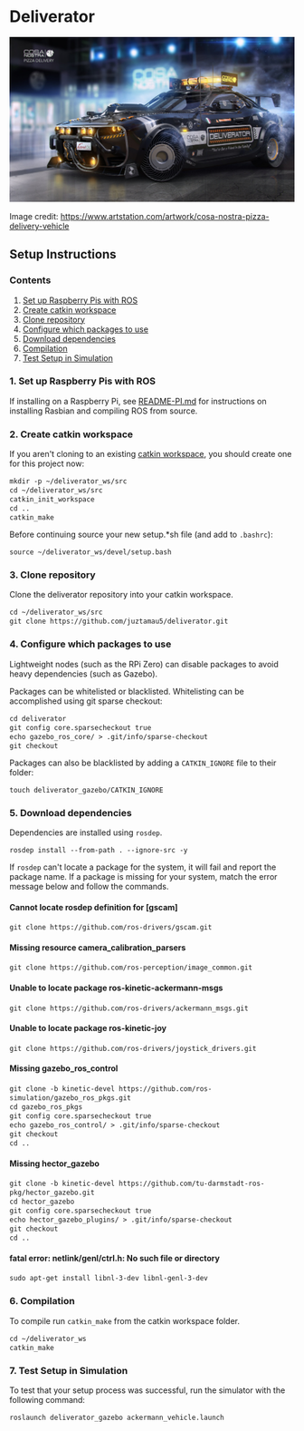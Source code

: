 # Deliverator

![Cosa Nostra Pizza Delivery](Cosa_Notra_Pizza_Delivery_Vehicle_by_Igor_Sobolevsky.jpg "The Deliverator")

Image credit: https://www.artstation.com/artwork/cosa-nostra-pizza-delivery-vehicle

## Setup Instructions

### Contents
1. [Set up Raspberry Pis with ROS](#1-set-up-raspberry-pis-with-ros)
2. [Create catkin workspace](#2-create-catkin-workspace)
3. [Clone repository](#3-clone-repository)
4. [Configure which packages to use](#4-configure-which-packages-to-use)
5. [Download dependencies](#5-download-dependencies)
6. [Compilation](#6-compilation)
7. [Test Setup in Simulation](#7-test-setup-in-simulation)

### 1. Set up Raspberry Pis with ROS

If installing on a Raspberry Pi, see [README-PI.md](README-PI.md) for instructions on installing Rasbian and compiling ROS from source.

### 2. Create catkin workspace

If you aren't cloning to an existing [catkin workspace](http://wiki.ros.org/catkin/Tutorials/create_a_workspace), you should create one for this project now:

```shell
mkdir -p ~/deliverator_ws/src
cd ~/deliverator_ws/src
catkin_init_workspace
cd ..
catkin_make
```

Before continuing source your new setup.*sh file (and add to `.bashrc`):

```shell
source ~/deliverator_ws/devel/setup.bash
```

### 3. Clone repository

Clone the deliverator repository into your catkin workspace.

```shell
cd ~/deliverator_ws/src
git clone https://github.com/juztamau5/deliverator.git
```

### 4. Configure which packages to use

Lightweight nodes (such as the RPi Zero) can disable packages to avoid heavy dependencies (such as Gazebo).

Packages can be whitelisted or blacklisted. Whitelisting can be accomplished using git sparse checkout:

```shell
cd deliverator
git config core.sparsecheckout true
echo gazebo_ros_core/ > .git/info/sparse-checkout
git checkout
```

Packages can also be blacklisted by adding a `CATKIN_IGNORE` file to their folder:

```shell
touch deliverator_gazebo/CATKIN_IGNORE
```

### 5. Download dependencies

Dependencies are installed using `rosdep`.

```shell
rosdep install --from-path . --ignore-src -y
```

If `rosdep` can't locate a package for the system, it will fail and report the package name. If a package is missing for your system, match the error message below and follow the commands.

#### Cannot locate rosdep definition for [gscam]

```shell
git clone https://github.com/ros-drivers/gscam.git
```

#### Missing resource camera_calibration_parsers

```shell
git clone https://github.com/ros-perception/image_common.git
```

#### Unable to locate package ros-kinetic-ackermann-msgs

```shell
git clone https://github.com/ros-drivers/ackermann_msgs.git
```

#### Unable to locate package ros-kinetic-joy

```shell
git clone https://github.com/ros-drivers/joystick_drivers.git
```

#### Missing gazebo_ros_control

```shell
git clone -b kinetic-devel https://github.com/ros-simulation/gazebo_ros_pkgs.git
cd gazebo_ros_pkgs
git config core.sparsecheckout true
echo gazebo_ros_control/ > .git/info/sparse-checkout
git checkout
cd ..
```

#### Missing hector_gazebo

```shell
git clone -b kinetic-devel https://github.com/tu-darmstadt-ros-pkg/hector_gazebo.git
cd hector_gazebo
git config core.sparsecheckout true
echo hector_gazebo_plugins/ > .git/info/sparse-checkout
git checkout
cd ..
```

#### fatal error: netlink/genl/ctrl.h: No such file or directory

```shell
sudo apt-get install libnl-3-dev libnl-genl-3-dev
```

### 6. Compilation

To compile run `catkin_make` from the catkin workspace folder.

```shell
cd ~/deliverator_ws
catkin_make
```

### 7. Test Setup in Simulation

To test that your setup process was successful, run the simulator with the following command:

```shell
roslaunch deliverator_gazebo ackermann_vehicle.launch
```
